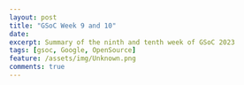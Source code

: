 ```yaml
---
layout: post
title: "GSoC Week 9 and 10"
date:
excerpt: Summary of the ninth and tenth week of GSoC 2023
tags: [gsoc, Google, OpenSource]
feature: /assets/img/Unknown.png
comments: true
---
```

